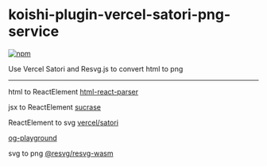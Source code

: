 # koishi-plugin-vercel-satori-png-service

[![npm](https://img.shields.io/npm/v/koishi-plugin-vercel-satori-png-service?style=flat-square)](https://www.npmjs.com/package/koishi-plugin-vercel-satori-png-service)

Use Vercel Satori and Resvg.js to convert html to png

---

html to ReactElement [html-react-parser](https://www.npmjs.com/package/html-react-parser)

jsx to ReactElement [sucrase](https://www.npmjs.com/package/sucrase)

ReactElement to svg [vercel/satori](https://github.com/vercel/satori#overview)

[og-playground](https://og-playground.vercel.app/)

svg to png [@resvg/resvg-wasm](https://www.npmjs.com/package/@resvg/resvg-wasm)

